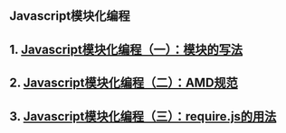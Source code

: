 Javascript模块化编程
----
## 1. [Javascript模块化编程（一）：模块的写法](http://www.ruanyifeng.com/blog/2012/10/javascript_module.html) 
## 2. [Javascript模块化编程（二）：AMD规范](http://www.ruanyifeng.com/blog/2012/10/asynchronous_module_definition.html)
## 3. [Javascript模块化编程（三）：require.js的用法](http://www.ruanyifeng.com/blog/2012/11/require_js.html)
